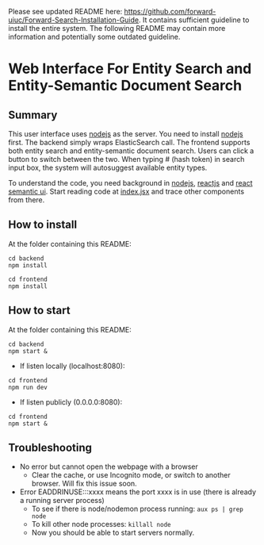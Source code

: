 Please see updated README here: https://github.com/forward-uiuc/Forward-Search-Installation-Guide. It contains sufficient guideline to install the entire system. The following README may contain more information and potentially some outdated guideline.

# Web Interface For Entity Search and Entity-Semantic Document Search

## Summary
This user interface uses [nodejs](https://nodejs.org/en/) as the server. You need to install [nodejs](https://nodejs.org/en/) first. The backend simply wraps ElasticSearch call. The frontend supports both entity search and entity-semantic document search. Users can click a button to switch between the two. When typing # (hash token) in search input box, the system will autosuggest available entity types.

To understand the code, you need background in [nodejs](https://www.w3schools.com/nodejs/default.asp), [reactjs](https://reactjs.org/tutorial/tutorial.html) and [react semantic ui](https://react.semantic-ui.com/introduction). Start reading code at [index.jsx](https://github.com/forward-uiuc/Spring-2018-Entity-Search/blob/master/entity-search-web-interface/frontend/source/index.jsx) and trace other components from there.

## How to install
At the folder containing this README:
```
cd backend
npm install
```

```
cd frontend
npm install
```

## How to start
At the folder containing this README:
```
cd backend
npm start &
```

* If listen locally (localhost:8080):
```
cd frontend
npm run dev
```
* If listen publicly (0.0.0.0:8080):
```
cd frontend
npm start &
```

## Troubleshooting
* No error but cannot open the webpage with a browser
  * Clear the cache, or use Incognito mode, or switch to another browser. Will fix this issue soon.
* Error EADDRINUSE:::xxxx means the port xxxx is in use (there is already a running server process)
  * To see if there is node/nodemon process running: 
  ``` aux ps | grep node ```
  * To kill other node processes: 
  ``` killall node ```
  * Now you should be able to start servers normally.
